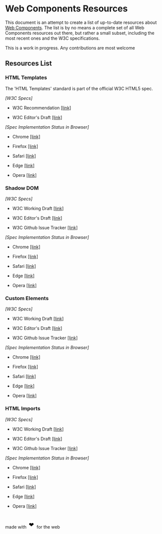 # Web Components Resources

This document is an attempt to create a list of up-to-date resources about [Web Components](http://webcomponents.org/).
The list is by no means a complete set of all Web Components resources out there, but rather a small subset, including the most
recent ones and the W3C specifications.

This is a work in progress. Any contributions are most welcome

## Resources List

### HTML Templates

The 'HTML Templates' standard is part of the official W3C HTML5 spec.
 
*[W3C Specs]* 

- W3C Recommendation [[link]](https://www.w3.org/TR/html5/scripting-1.html#the-template-element)

- W3C Editor's Draft [[link]](https://w3c.github.io/html/semantics-scripting.html#the-template-element)

*[Spec Implementation Status in Browser]*

- Chrome [[link]](https://www.chromestatus.com/features/5207287069147136)

- Firefox [[link]](https://platform-status.mozilla.org/#html-templates)

- Safari [[link]](https://webkit.org/status/#feature-template-element)

- Edge [[link]](https://dev.windows.com/en-us/microsoft-edge/platform/status/templateelement)

- Opera [[link]](https://www.chromestatus.com/features/5207287069147136)

### Shadow DOM

*[W3C Specs]* 

- W3C Working Draft [[link]](https://www.w3.org/TR/shadow-dom/)

- W3C Editor's Draft [[link]](http://w3c.github.io/webcomponents/spec/shadow/)

- W3C Github Issue Tracker [[link]](https://github.com/w3c/webcomponents/labels/shadow-dom)

*[Spec Implementation Status in Browser]*

- Chrome [[link]](https://www.chromestatus.com/features/4667415417847808)

- Firefox [[link]](https://platform-status.mozilla.org/#shadow-dom)

- Safari [[link]](https://webkit.org/status/?#feature-shadow-dom)

- Edge [[link]](https://dev.windows.com/en-us/microsoft-edge/platform/status/shadowdom)

- Opera [[link]](https://www.chromestatus.com/features/4667415417847808)

### Custom Elements

*[W3C Specs]* 

- W3C Working Draft [[link]](https://www.w3.org/TR/custom-elements/)

- W3C Editor's Draft [[link]](https://w3c.github.io/webcomponents/spec/custom/)

- W3C Github Issue Tracker [[link]](https://github.com/w3c/webcomponents/labels/custom-elements)

*[Spec Implementation Status in Browser]*

- Chrome [[link]](https://www.chromestatus.com/features/4642138092470272)

- Firefox [[link]](https://platform-status.mozilla.org/#custom-elements)

- Safari [[link]](https://webkit.org/status/#feature-custom-elements)

- Edge [[link]](https://dev.windows.com/en-us/microsoft-edge/platform/status/customelements)

- Opera [[link]](https://www.chromestatus.com/features/4642138092470272)

### HTML Imports

*[W3C Specs]* 

- W3C Working Draft [[link]](https://www.w3.org/TR/html-imports/)

- W3C Editor's Draft [[link]](http://w3c.github.io/webcomponents/spec/imports/)

- W3C Github Issue Tracker [[link]](https://github.com/w3c/webcomponents/labels/html-imports)

*[Spec Implementation Status in Browser]*

- Chrome [[link]](https://www.chromestatus.com/features/5144752345317376)

- Firefox [[link]](https://platform-status.mozilla.org/#html-imports)

- Safari [[link]](https://webkit.org/status/?#feature-html-imports)

- Edge [[link]](https://dev.windows.com/en-us/microsoft-edge/platform/status/htmlimports)

- Opera [[link]](https://www.chromestatus.com/features/5144752345317376)

#   

made with ![heart](images/heart.png) for the web
